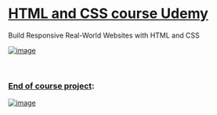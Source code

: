 # [HTML and CSS course Udemy](https://www.udemy.com/course/design-and-develop-a-killer-website-with-html5-and-css3/?kw=html+css&src=sac&couponCode=KEEPLEARNING)
Build Responsive Real-World Websites with HTML and CSS

<a href="https://www.udemy.com/course/design-and-develop-a-killer-website-with-html5-and-css3/?kw=html+css&src=sac&couponCode=KEEPLEARNING">

![image](https://github.com/Kmohamedalie/HTML-CSS-course-Udemy/assets/63104472/6e2c0506-f40b-4ab9-9e9f-e989c3e27608)

<br>


### **[End of course project](https://omnifood-cp.netlify.app/):**

<a href="https://omnifood-cp.netlify.app/">

![image](https://github.com/Kmohamedalie/HTML-CSS-Course/assets/63104472/b50ba7fd-1c4c-45ee-9c9e-964bed25fc91)


</a>
